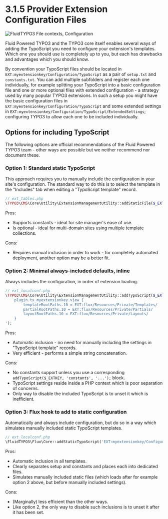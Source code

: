 3.1.5 Provider Extension Configuration Files
============================================

![FluidTYPO3 File contexts, Configuration](../Images/FileContext/Configuration.svgz)

Fluid Powered TYPO3 and the TYPO3 core itself enables several ways of adding the TypoScript you need to configure your extension's templates. Which one you should use is completely up to you, but each has drawbacks and advantages which you should know.

By convention your TypoScript files should be located in `EXT:myextensionkey/Configuration/TypoScript` as a pair of `setup.txt` and `constants.txt`. You can add multiple subfolders and register each one individually, for example splitting your TypoScript into a basic configuration file and one or more optional files with extended configuration - a strategy used by many popular TYPO3 extensions. In such a setup you might have the basic configuration files in `EXT:myextensionkey/Configuration/TypoScript` and some extended settings in `EXT:myextensionkey/Configuration/TypoScript/ExtendedSettings`; configuring TYPO3 to allow each one to be included individually.

## Options for including TypoScript

The following options are official recommendations of the Fluid Powered TYPO3 team - other ways are possible but we neither recommend nor document these.

### Option 1: Standard static TypoScript

This approach requires you to manually include the configuration in your site's configuration. The standard way to do this is to select the template in the "Includes" tab when editing a "TypoScript template" record.

```php
// ext_tables.php
\TYPO3\CMS\Core\Utility\ExtensionManagementUtility::addStaticFile($_EXTKEY, 'Configuration/TypoScript', 'My settings');
```

Pros:

* Supports constants - ideal for site manager's ease of use.
* Is optional - ideal for multi-domain sites using multiple template collections.

Cons:

* Requires manual inclusion in order to work - for completely automated deployment, another option may be a better fit.

### Option 2: Minimal always-included defaults, inline

Always includes the configuration, in order of extension loading.

```php
// ext_localconf.php
\TYPO3\CMS\Core\Utility\ExtensionManagementUtility::addTypoScript($_EXTKEY, 'setup', '
	plugin.tx_myextensionkey.view {
		templateRootPaths.10 = EXT:flux/Resources/Private/Templates/
		partialRootPaths.10 = EXT:flux/Resources/Private/Partials/
		layoutRootPaths.10 = EXT:flux/Resources/Private/Layouts/
	}
');

```

Pros:

* Automatic inclusion - no need for manually including the settings in "TypoScript template" records.
* Very efficient - performs a simple string concatenation.

Cons:

* No constants support unless you use a corresponding `addTypoScript($_EXTKEY, 'constants', '...');` block.
* TypoScript settings reside inside a PHP context which is poor separation of concerns.
* Only way to disable the included TypoScript is to unset it which is inefficient.

### Option 3: Flux hook to add to static configuration

Automatically and always include configuration, but do so in a way which simulates manually included static TypoScript templates.

```php
// ext_localconf.php
\FluidTYPO3\Flux\Core::addStaticTypoScript('EXT:myextensionkey/Configuration/TypoScript/');
```

Pros:

* Automatic inclusion in all templates.
* Clearly separates setup and constants and places each into dedicated files.
* Simulates manually included static files (which loads after for example option 2 above, but before manually included settings).

Cons:

* (Marginally) less efficient than the other ways.
* Like option 2, the only way to disable such inclusions is to unset it after it has been set.
